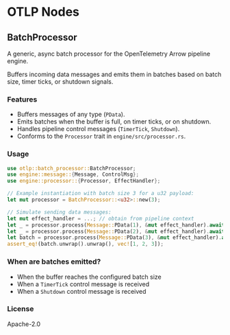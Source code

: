 # OTLP Nodes

## BatchProcessor

A generic, async batch processor for the OpenTelemetry Arrow pipeline engine. 

Buffers incoming data messages and emits them in batches based on batch size, timer ticks, or shutdown signals.

### Features

- Buffers messages of any type (`PData`).
- Emits batches when the buffer is full, on timer ticks, or on shutdown.
- Handles pipeline control messages (`TimerTick`, `Shutdown`).
- Conforms to the `Processor` trait in `engine/src/processor.rs`.

### Usage

```rust
use otlp::batch_processor::BatchProcessor;
use engine::message::{Message, ControlMsg};
use engine::processor::{Processor, EffectHandler};

// Example instantiation with batch size 3 for a u32 payload:
let mut processor = BatchProcessor::<u32>::new(3);

// Simulate sending data messages:
let mut effect_handler = ...; // obtain from pipeline context
let _ = processor.process(Message::PData(1), &mut effect_handler).await;
let _ = processor.process(Message::PData(2), &mut effect_handler).await;
let batch = processor.process(Message::PData(3), &mut effect_handler).await;
assert_eq!(batch.unwrap().unwrap(), vec![1, 2, 3]);
```

### When are batches emitted?

- When the buffer reaches the configured batch size
- When a `TimerTick` control message is received
- When a `Shutdown` control message is received

### License

Apache-2.0
